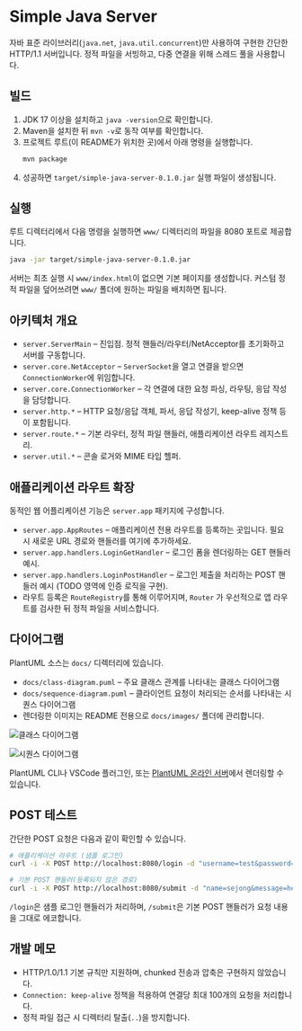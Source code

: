 # Simple Java Server

자바 표준 라이브러리(`java.net`, `java.util.concurrent`)만 사용하여 구현한 간단한 HTTP/1.1 서버입니다. 정적 파일을 서빙하고, 다중 연결을 위해 스레드 풀을 사용합니다.

## 빌드

1. JDK 17 이상을 설치하고 `java -version`으로 확인합니다.
2. Maven을 설치한 뒤 `mvn -v`로 동작 여부를 확인합니다.
3. 프로젝트 루트(이 README가 위치한 곳)에서 아래 명령을 실행합니다.
   ```bash
   mvn package
   ```
4. 성공하면 `target/simple-java-server-0.1.0.jar` 실행 파일이 생성됩니다.

## 실행

루트 디렉터리에서 다음 명령을 실행하면 `www/` 디렉터리의 파일을 8080 포트로 제공합니다.
```bash
java -jar target/simple-java-server-0.1.0.jar
```

서버는 최초 실행 시 `www/index.html`이 없으면 기본 페이지를 생성합니다. 커스텀 정적 파일을 덮어쓰려면 `www/` 폴더에 원하는 파일을 배치하면 됩니다.

## 아키텍처 개요

* `server.ServerMain` – 진입점. 정적 핸들러/라우터/NetAcceptor를 초기화하고 서버를 구동합니다.
* `server.core.NetAcceptor` – `ServerSocket`을 열고 연결을 받으면 `ConnectionWorker`에 위임합니다.
* `server.core.ConnectionWorker` – 각 연결에 대한 요청 파싱, 라우팅, 응답 작성을 담당합니다.
* `server.http.*` – HTTP 요청/응답 객체, 파서, 응답 작성기, keep-alive 정책 등이 포함됩니다.
* `server.route.*` – 기본 라우터, 정적 파일 핸들러, 애플리케이션 라우트 레지스트리.
* `server.util.*` – 콘솔 로거와 MIME 타입 헬퍼.

## 애플리케이션 라우트 확장

동적인 웹 어플리케이션 기능은 `server.app` 패키지에 구성합니다.

* `server.app.AppRoutes` – 애플리케이션 전용 라우트를 등록하는 곳입니다. 필요 시 새로운 URL 경로와 핸들러를 여기에 추가하세요.
* `server.app.handlers.LoginGetHandler` – 로그인 폼을 렌더링하는 GET 핸들러 예시.
* `server.app.handlers.LoginPostHandler` – 로그인 제출을 처리하는 POST 핸들러 예시 (TODO 영역에 인증 로직을 구현).
* 라우트 등록은 `RouteRegistry`를 통해 이루어지며, `Router` 가 우선적으로 앱 라우트를 검사한 뒤 정적 파일을 서비스합니다.

## 다이어그램

PlantUML 소스는 `docs/` 디렉터리에 있습니다.

* `docs/class-diagram.puml` – 주요 클래스 관계를 나타내는 클래스 다이어그램
* `docs/sequence-diagram.puml` – 클라이언트 요청이 처리되는 순서를 나타내는 시퀀스 다이어그램
* 렌더링한 이미지는 README 전용으로 `docs/images/` 폴더에 관리합니다.

![클래스 다이어그램](docs/images/class_diagram.png)

![시퀀스 다이어그램](docs/images/sequence_diagram.png)

PlantUML CLI나 VSCode 플러그인, 또는 [PlantUML 온라인 서버](https://www.plantuml.com/plantuml/)에서 렌더링할 수 있습니다.

## POST 테스트

간단한 POST 요청은 다음과 같이 확인할 수 있습니다.

```bash
# 애플리케이션 라우트 (샘플 로그인)
curl -i -X POST http://localhost:8080/login -d "username=test&password=secret"

# 기본 POST 핸들러(등록되지 않은 경로)
curl -i -X POST http://localhost:8080/submit -d "name=sejong&message=hello"
```

`/login`은 샘플 로그인 핸들러가 처리하며, `/submit`은 기본 POST 핸들러가 요청 내용을 그대로 에코합니다.

## 개발 메모

* HTTP/1.0/1.1 기본 규칙만 지원하며, chunked 전송과 압축은 구현하지 않았습니다.
* `Connection: keep-alive` 정책을 적용하여 연결당 최대 100개의 요청을 처리합니다.
* 정적 파일 접근 시 디렉터리 탈출(`..`)을 방지합니다.
